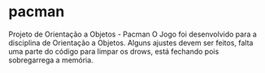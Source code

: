 # pacman
Projeto de Orientação a Objetos - Pacman
O Jogo foi desenvolvido para a disciplina de Orientação a Objetos.
Alguns ajustes devem ser feitos, falta uma parte do código para limpar os drows, está fechando pois sobregarrega a memória.
